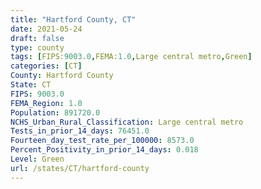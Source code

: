 ```yaml
---
title: "Hartford County, CT"
date: 2021-05-24
draft: false
type: county
tags: [FIPS:9003.0,FEMA:1.0,Large central metro,Green]
categories: [CT]
County: Hartford County
State: CT
FIPS: 9003.0
FEMA_Region: 1.0
Population: 891720.0
NCHS_Urban_Rural_Classification: Large central metro
Tests_in_prior_14_days: 76451.0
Fourteen_day_test_rate_per_100000: 8573.0
Percent_Positivity_in_prior_14_days: 0.018
Level: Green
url: /states/CT/hartford-county
---
```



